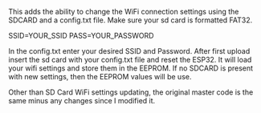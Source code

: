 This adds the ability to change the WiFi connection settings using the SDCARD and a config.txt file. Make sure your sd card is formatted FAT32.

SSID=YOUR_SSID
PASS=YOUR_PASSWORD

In the config.txt enter your desired SSID and Password. After first upload insert the sd card with your config.txt file and reset the ESP32. It will load your wifi settings and store them in the EEPROM. If no SDCARD is present with new settings, then the EEPROM values will be use.

Other than SD Card WiFi settings updating, the original master code is the same minus any changes since I modified it.
